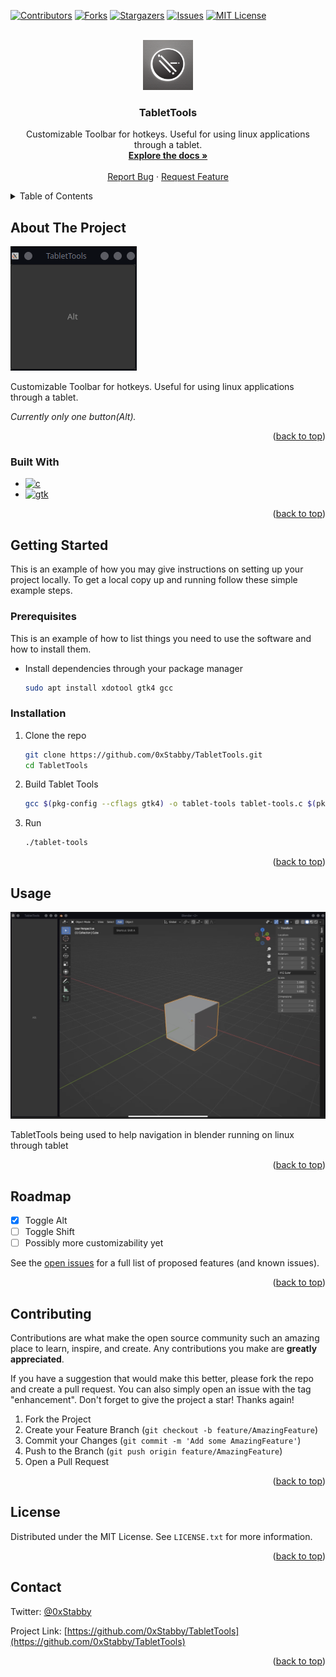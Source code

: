 <a name="readme-top"></a>
[![Contributors][contributors-shield]][contributors-url]
[![Forks][forks-shield]][forks-url]
[![Stargazers][stars-shield]][stars-url]
[![Issues][issues-shield]][issues-url]
[![MIT License][license-shield]][license-url]

<!-- PROJECT LOGO -->
<br />
<div align="center">
  <a href="https://github.com/0xStabby/TabletTools">
    <img src="images/logo.png" alt="Logo" width="80" height="80">
  </a>

<h3 align="center">TabletTools</h3>

  <p align="center">
    Customizable Toolbar for hotkeys. Useful for using linux applications through a tablet.
    <br />
    <a href="https://github.com/0xStabby/TabletTools"><strong>Explore the docs »</strong></a>
    <br />
    <br />
    <a href="https://github.com/0xStabby/TabletTools/issues">Report Bug</a>
    ·
    <a href="https://github.com/0xStabby/TabletTools/issues">Request Feature</a>
  </p>
</div>



<!-- TABLE OF CONTENTS -->
<details>
  <summary>Table of Contents</summary>
  <ol>
    <li>
      <a href="#about-the-project">About The Project</a>
      <ul>
        <li><a href="#built-with">Built With</a></li>
      </ul>
    </li>
    <li>
      <a href="#getting-started">Getting Started</a>
      <ul>
        <li><a href="#prerequisites">Prerequisites</a></li>
        <li><a href="#installation">Installation</a></li>
      </ul>
    </li>
    <li><a href="#usage">Usage</a></li>
    <li><a href="#roadmap">Roadmap</a></li>
    <li><a href="#contributing">Contributing</a></li>
    <li><a href="#license">License</a></li>
    <li><a href="#contact">Contact</a></li>
    <li><a href="#acknowledgments">Acknowledgments</a></li>
  </ol>
</details>



<!-- ABOUT THE PROJECT -->
## About The Project

[![Tablet Tools Screen Shot][product-screenshot]](https://github.com/0xStabby/TabletTools)

Customizable Toolbar for hotkeys. Useful for using linux applications through a tablet.

_Currently only one button(Alt)._

<p align="right">(<a href="#readme-top">back to top</a>)</p>



### Built With

* [![c][c]][c-url]
* [![gtk][gtk]][gtk-url]

<p align="right">(<a href="#readme-top">back to top</a>)</p>


<!-- GETTING STARTED -->
## Getting Started

This is an example of how you may give instructions on setting up your project locally.
To get a local copy up and running follow these simple example steps.

### Prerequisites

This is an example of how to list things you need to use the software and how to install them.
* Install dependencies through your package manager
  ```sh
  sudo apt install xdotool gtk4 gcc
  ```

### Installation

1. Clone the repo
   ```sh
   git clone https://github.com/0xStabby/TabletTools.git
   cd TabletTools
   ```
2. Build Tablet Tools
   ```sh
   gcc $(pkg-config --cflags gtk4) -o tablet-tools tablet-tools.c $(pkg-config --libs gtk4)

   ```
3. Run 
   ```sh
   ./tablet-tools
   ```

<p align="right">(<a href="#readme-top">back to top</a>)</p>



<!-- USAGE EXAMPLES -->
## Usage

[![Tablet Tools with Blender Screen Shot][blender-screenshot]](https://github.com/0xStabby/TabletTools)

TabletTools being used to help navigation in blender running on linux through tablet

<p align="right">(<a href="#readme-top">back to top</a>)</p>



<!-- ROADMAP -->
## Roadmap

- [x] Toggle Alt
- [ ] Toggle Shift
- [ ] Possibly more customizability yet

See the [open issues](https://github.com/0xStabby/TabletTools/issues) for a full list of proposed features (and known issues).

<p align="right">(<a href="#readme-top">back to top</a>)</p>



<!-- CONTRIBUTING -->
## Contributing

Contributions are what make the open source community such an amazing place to learn, inspire, and create. Any contributions you make are **greatly appreciated**.

If you have a suggestion that would make this better, please fork the repo and create a pull request. You can also simply open an issue with the tag "enhancement".
Don't forget to give the project a star! Thanks again!

1. Fork the Project
2. Create your Feature Branch (`git checkout -b feature/AmazingFeature`)
3. Commit your Changes (`git commit -m 'Add some AmazingFeature'`)
4. Push to the Branch (`git push origin feature/AmazingFeature`)
5. Open a Pull Request

<p align="right">(<a href="#readme-top">back to top</a>)</p>



<!-- LICENSE -->
## License

Distributed under the MIT License. See `LICENSE.txt` for more information.

<p align="right">(<a href="#readme-top">back to top</a>)</p>



<!-- CONTACT -->
## Contact

Twitter: [@0xStabby](https://twitter.com/0xStabby)

Project Link: [https://github.com/0xStabby/TabletTools](https://github.com/0xStabby/TabletTools)

<p align="right">(<a href="#readme-top">back to top</a>)</p>



<!-- ACKNOWLEDGMENTS -->
<!--
## Acknowledgments

* [Something could go here]()

<p align="right">(<a href="#readme-top">back to top</a>)</p>
-->



<!-- MARKDOWN LINKS & IMAGES -->
<!-- https://www.markdownguide.org/basic-syntax/#reference-style-links -->
[contributors-shield]: https://img.shields.io/github/contributors/0xStabby/TabletTools.svg?style=for-the-badge
[contributors-url]: https://github.com/0xStabby/TabletTools/graphs/contributors
[forks-shield]: https://img.shields.io/github/forks/0xStabby/TabletTools.svg?style=for-the-badge
[forks-url]: https://github.com/0xStabby/TabletTools/network/members
[stars-shield]: https://img.shields.io/github/stars/0xStabby/TabletTools.svg?style=for-the-badge
[stars-url]: https://github.com/0xStabby/TabletTools/stargazers
[issues-shield]: https://img.shields.io/github/issues/0xStabby/TabletTools.svg?style=for-the-badge
[issues-url]: https://github.com/0xStabby/TabletTools/issues
[license-shield]: https://img.shields.io/github/license/0xStabby/TabletTools.svg?style=for-the-badge
[license-url]: https://github.com/0xStabby/TabletTools/blob/master/LICENSE.txt
[product-screenshot]: images/screenshot.png
[blender-screenshot]: images/blender-screenshot.jpeg
[c-url]: https://www.cprogramming.com/
[c]: https://img.shields.io/static/v1?style=for-the-badge&message=C&color=222222&logo=C&logoColor=A8B9CC&label=
[gtk-url]: https://www.gtk.org/
[gtk]: https://img.shields.io/static/v1?style=for-the-badge&message=GTK&color=222222&logo=GTK&logoColor=7FE719&label=
